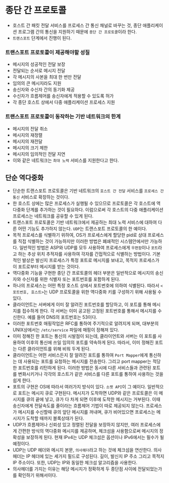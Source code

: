 # 종단 간 프로토콜
- 호스트 간 패킷 전달 서비스를 프로세스 간 통신 채널로 바꾸는 것, 종단 애플리케이션 프로그램 간의 통신을 지원하기 때문에 `종단 간 프로토콜`이라 한다.
- `트랜스포트` 단계에서 진행이 된다.

### 트랜스포트 프로토콜이 제공해야할 성질
- 메시지의 성공적인 전달 보장
- 전달되는 순서로 메시지 전달
- 각 메시지의 사본을 최대 한 번만 전달
- 임의의 큰 메시지라도 지원
- 송신자와 수신자 간의 동기화 제공
- 수신자가 흐름제어를 송신자에게 적용할 수 있도록 허가
- 각 종단 호스트 상에서 다중 애플리케이션 프로세스 지원

### 트랜스포트 프로토콜이 동작하는 기반 네트워크의 한계
- 메시지의 전달 취소
- 메시지의 재정렬
- 메시지의 재전달
- 메시지의 크기 제한
- 메시지의 임의적인 전달 지연
- 이와 같은 네트워크는 `최대 노력` 서비스를 지원한다고 한다.

## 단순 역다중화
- 단순한 트랜스포트 프로토콜은 기반 네트워크의 `호스트 간 전달` 서비스를 `프로세스 간 통신` 서비스로 확장하는 것이다.
- 한 호스트 상에는 많은 프로세스가 실행될 수 있으므로 프로토콜은 각 호스트에 역다중화 단계를 추가하는 것이 필요하다. 이럼으로써 각 호스트의 다중 애플리케이션 프로세스는 네트워크를 공유할 수 있게 된다. 
- 트랜스포트 프로토콜은 기반 네트워크에서 제공하는 최대 노력 서비스에 대하여 다른 어떤 기능도 추가하지 않는다. `UDP`는 트랜스포트 프로토콜의 한 예이다.
- 목적 프로세스를 식별하기 위하여, OS가 프로세스에게 할당한 pid로 상대 프로세스를 직접 식별하는 것이 가능하지만 이러한 방법은 폐쇄적인 시스템안에서만 가능하다. 일반적인 방법은 ASP와 UDP를 모두 사용하여 프로세스에게 `우편함`이나 `포트`라고 하는 추상 위치 추적자를 사용하여 각자를 간접적으로 식별하는 방법이다. 기본적인 발상은 발신지 프로세스가 특정 포트로 메시지를 보내고, 목적지 프로세스가 이 포트로부터 메시지를 받는 것이다.
- 역다중화 기능을 구현한 종단 간 프로토콜의 헤더 부분은 일반적으로 메시지의 송신자와 수신자를 위한 식별자 또는 포트번호를 포함하게 된다.
- 하나의 프로세스는 어떤 특정 호스트 상에서 포트번호에 의하여 식별된다. 따라서 `<포트번호, 호스트>`는 UDP 프로토콜을 위한 역다중화 키를 구성하기 위해 사용될 수 있다.
- 클라이언트는 서버에게 이미 잘 알려진 포트번호를 할당하고, 이 포트를 통해 메시지를 접수하게 한다. 각 서버는 이미 공고된 고정된 포트번호를 통해서 메시지를 수신한다. 예를 들어 DNS의 포트번호는 53이다.
- 이러한 포트번호 매핑작업은 RFC를 통하여 주기적으로 알려지게 되며, 대부분의 UNIX상에서는 `/etc/service` 파일에 매핑이 정해져 있다.
- 이미 정해진 한 포트는 통신의 시발점이 되는데, 클라이언트와 서버는 이 포트를 사용하여 이후의 통신에 쓰일 임의의 포트를 약속하게 된다. 따라서, 이미 정해진 포트는 다른 클라이언트를 위해 비워 두게 된다.
- 클라이언트는 어떤 서비스든지 잘 알려진 포트를 통하여 `Port Mapper`에게 통신하는 데 사용되는 포트를 요청하는 메시지를 전송한다. 그리고 port mapper는 적당한 포트번호를 리턴하게 된다. 이러한 방법은 동시에 다른 서비스들과 관련된 포트를 변화시키거나 각각의 호스트가 같은 서비스를 다른 포트를 통하여 사용하는 것을 쉽게 한다.
- 포트의 구현은 OS에 따라서 여러가지 방식이 있다. `소켓 API`이 그 예이다. 일반적으로 포트는 메시지 큐로 구현된다. 메시지가 도착하면 UDP와 같은 프로토콜은 이 메시지를 큐의 끝에 넣고, 큐가 다 차게 되면 이후에 도착한 메시지는 거부된다. 이때 송신자에게 전달속도를 줄이라는 흐름제어 기법이 따로 제공되지 않는다. 프로세스가 메시지를 수신할때 큐의 앞단 메시지를 꺼내며, 큐가 비어있으면 프로세스는 메시지가 도착할 때까지 블록상태가 된다.
- UDP가 흐름제어나 신뢰성 있고 정렬된 전달을 보장하지 않지만, 여러 프로세스에게 간편한 방식의 역다중화 메시지를 제공하며, 체크섬을 사용함으로써 메시지의 정확성을 보장하게 된다. 현재 IPv4는 UDP 체크섬은 옵션이나 IPv6에서는 필수가 될 예정이다.
- UDP는 UDP 헤더와 메시지 본문, `의사헤더`라고 하는 것에 체크섬을 연산한다. 의사헤더는 IP 헤더에 있는 세가지 필드로 구성된다. 길이, 발신지 IP 주소 그리고 목적지 IP 주소이다. 또한, UDP는 IP와 동일한 체크섬 알고리즘을 사용한다.
- 의사헤더를 가지는 이유는 해당 메시지가 정확하게 두 종단점 사이에 전달되었는가를 확인하기 위해서이다.
